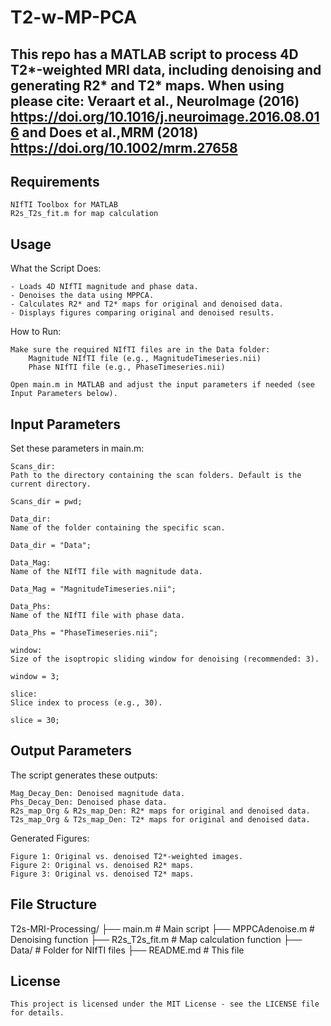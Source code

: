 # T2-w-MP-PCA
This repo has a MATLAB script to process 4D T2*-weighted MRI data, including denoising and generating R2* and T2* maps.
When using please cite: Veraart et al., NeuroImage (2016) https://doi.org/10.1016/j.neuroimage.2016.08.016 and Does et al.,MRM (2018) https://doi.org/10.1002/mrm.27658
---

## **Requirements**
    NIfTI Toolbox for MATLAB
    R2s_T2s_fit.m for map calculation

## **Usage**
  What the Script Does:

    - Loads 4D NIfTI magnitude and phase data.
    - Denoises the data using MPPCA.
    - Calculates R2* and T2* maps for original and denoised data.
    - Displays figures comparing original and denoised results.

How to Run:

    Make sure the required NIfTI files are in the Data folder:
        Magnitude NIfTI file (e.g., MagnitudeTimeseries.nii)
        Phase NIfTI file (e.g., PhaseTimeseries.nii)

    Open main.m in MATLAB and adjust the input parameters if needed (see Input Parameters below).
 
 ## **Input Parameters**
  Set these parameters in main.m:

    Scans_dir:
    Path to the directory containing the scan folders. Default is the current directory.

    Scans_dir = pwd;

    Data_dir:
    Name of the folder containing the specific scan.

    Data_dir = "Data";

    Data_Mag:
    Name of the NIfTI file with magnitude data.

    Data_Mag = "MagnitudeTimeseries.nii";

    Data_Phs:
    Name of the NIfTI file with phase data.

    Data_Phs = "PhaseTimeseries.nii";

    window:
    Size of the isoptropic sliding window for denoising (recommended: 3).

    window = 3;

    slice:
    Slice index to process (e.g., 30).

    slice = 30; 

 ## **Output Parameters**

  The script generates these outputs:

    Mag_Decay_Den: Denoised magnitude data.
    Phs_Decay_Den: Denoised phase data.
    R2s_map_Org & R2s_map_Den: R2* maps for original and denoised data.
    T2s_map_Org & T2s_map_Den: T2* maps for original and denoised data.

  Generated Figures:

    Figure 1: Original vs. denoised T2*-weighted images.
    Figure 2: Original vs. denoised R2* maps.
    Figure 3: Original vs. denoised T2* maps.

## **File Structure**
T2s-MRI-Processing/
├── main.m                # Main script
├── MPPCAdenoise.m        # Denoising function
├── R2s_T2s_fit.m         # Map calculation function
├── Data/                 # Folder for NIfTI files
├── README.md             # This file

## **License**
    This project is licensed under the MIT License - see the LICENSE file for details.

